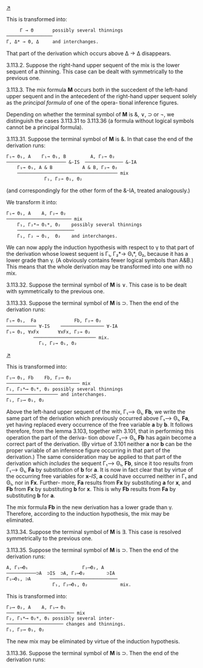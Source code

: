 <!--  <../page-segments/301-left.md> -->
[↗](../image-segments/301-left.png)


This is transformed into:

```txt
     Γ → Θ       possibly several thinnings
───────────────── 
Γ, Δ* → Θ, Δ     and interchanges.
```

That part of the derivation which occurs above
Δ → Δ disappears.

3.113.2. Suppose the right-hand upper sequent of
the mix is the lower sequent of a thinning. This
case can be dealt with symmetrically to the
previous one.

3.113.3. The mix formula **M** occurs both in the
succedent of the left-hand upper sequent and in
the antecedent of the right-hand upper sequent
solely as the *principal formula* of one of the opera-
tional inference figures.

Depending on whether the terminal symbol of **M**
is &, ∨, ⊃ or ¬, we distinguish the cases
3.113.31 to 3.113.36 (a formula without logical
symbols cannot be a principal formula).

3.113.31. Suppose the terminal symbol of **M** is
&. In that case the end of the derivation runs:

```txt
Γ₁→ Θ₁, A    Γ₁→ Θ₁, B         A, Γ₂→ Θ₂
────────────────────── &-IS  ────────────── &-IA
    Γ₁→ Θ₁, A & B           A & B, Γ₂→ Θ₂
    ───────────────────────────────────── mix
              Γ₁, Γ₂→ Θ₁, Θ₂
```

(and correspondingly for the other form of the
&-IA, treated analogously.)

We transform it into:

```txt
Γ₁→ Θ₁, A    A, Γ₂→ Θ₂
──────────────────────── mix
    Γ₁, Γ₂*→ Θ₁*, Θ₂    possibly several thinnings
    ─────────────────────
    Γ₁, Γ₂ → Θ₁,  Θ₂    and interchanges.
```

We can now apply the induction hypothesis with
respect to γ to that part of the derivation whose
lowest sequent is Γ₁, Γ₂*→ Θ₁*, Θ₂, because it has
a lower grade than γ. (A obviously contains fewer
logical symbols than A&B.) This means that the
whole derivation may be transformed into one with
no mix.

3.113.32. Suppose the terminal symbol of **M** is ∨.
This case is to be dealt with symmetrically to the
previous one.

3.113.33. Suppose the terminal symbol of **M** is
⊃. Then the end of the derivation runs:

```txt
Γ₁→ Θ₁,  Fa              Fb, Γ₂→ Θ₂
─────────── ∀-IS    ──────────────── ∀-IA
Γ₁→ Θ₁, ∀xFx       ∀xFx, Γ₂→ Θ₂
          ─────────────────────── mix.
            Γ₁, Γ₂→ Θ₁, Θ₂
```

<!--  <../page-segments/301-right.md> -->
[↗](../image-segments/301-right.png)


This is transformed into:

```txt
Γ₁⟶ Θ₁, Fb    Fb, Γ₂⟶ Θ₂
─────────────────────────── mix
Γ₁, Γ₂*⟶ Θ₁*, Θ₂ possibly several thinnings
─────────────────── and interchanges.
Γ₁, Γ₂⟶ Θ₁, Θ₂
```

Above the left-hand upper sequent of the mix,
Γ₁⟶ Θ₁, **Fb**, we write the same part of the
derivation which previously occurred above
Γ₁⟶ Θ₁, **Fa**, yet having replaced every occurrence
of the free variable **a** by **b**. It follows therefore,
from the lemma 3.103, together with 3.101, that in
performing this operation the part of the deriva-
tion *above* Γ₁⟶ Θ₁, **Fb** has again become a
correct part of the derivation. (By virtue of 3.101
neither **a** nor **b** can be the proper variable of an
inference figure occurring in that part of the
derivation.) The same consideration may be
applied to that part of the derivation which
*includes* the sequent Γ₁⟶ Θ₁, **Fb**, since it too
results from Γ₁⟶ Θ₁, **Fa** by substitution of **b** for
**a**. It is now in fact clear that by virtue of the
occurring free variables for **x**–*IS*, **a** could have
occurred neither in Γ₁ and Θ₁, nor in **Fx**. Further-
more, **Fa** results from **Fx** by substituting **a** for **x**,
and **Fb** from **Fx** by substituting **b** for **x**. This is
why **Fb** results from **Fa** by substituting **b** for **a**.

The mix formula **Fb** in the new derivation has a
lower grade than γ. Therefore, according to the
induction hypothesis, the mix may be eliminated.

3.113.34. Suppose the terminal symbol of **M** is
∃. This case is resolved symmetrically to the
previous one.

3.113.35. Suppose the terminal symbol of **M** is
⊃. Then the end of the derivation runs:

```txt
A, Γ₁⟶Θ₁                    Γ₂⟶Θ₂, A
───────────⊃A  ⊃IS  ⊃A, Γ₂⟶Θ₂        ⊃IA
Γ₁⟶Θ₁, ⊃A       ─────────────────────────
                 Γ₁, Γ₂⟶Θ₁, Θ₂            mix.
```

This is transformed into:

```txt
Γ₂⟶ Θ₂, A    A, Γ₁⟶ Θ₁
───────────────────────── mix
Γ₂, Γ₁*⟶ Θ₂*, Θ₁ possibly several inter-
───────────────────── changes and thinnings.
Γ₁, Γ₂⟶ Θ₁, Θ₂
```

The new mix may be eliminated by virtue of the
induction hypothesis.

3.113.36. Suppose the terminal symbol of **M** is
⊃. Then the end of the derivation runs:

